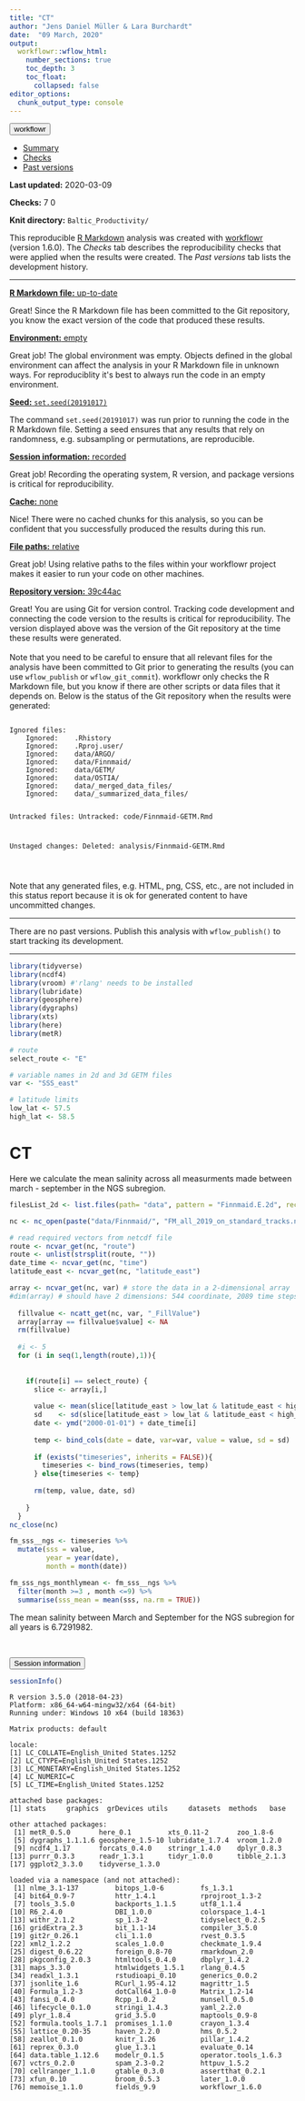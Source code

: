 ```yaml
---
title: "CT"
author: "Jens Daniel Müller & Lara Burchardt"
date:  "09 March, 2020"
output: 
  workflowr::wflow_html:
    number_sections: true
    toc_depth: 3
    toc_float:
      collapsed: false
editor_options:
  chunk_output_type: console
---
```


<p>
<button type="button" class="btn btn-default btn-workflowr btn-workflowr-report"
  data-toggle="collapse" data-target="#workflowr-report">
  <span class="glyphicon glyphicon-list" aria-hidden="true"></span>
  workflowr
  <span class="glyphicon glyphicon-ok text-success" aria-hidden="true"></span>
</button>
</p>

<div id="workflowr-report" class="collapse">
<ul class="nav nav-tabs">
  <li class="active"><a data-toggle="tab" href="#summary">Summary</a></li>
  <li><a data-toggle="tab" href="#checks">
  Checks <span class="glyphicon glyphicon-ok text-success" aria-hidden="true"></span>
  </a></li>
  <li><a data-toggle="tab" href="#versions">Past versions</a></li>
</ul>

<div class="tab-content">
<div id="summary" class="tab-pane fade in active">
  <p><strong>Last updated:</strong> 2020-03-09</p>
  <p><strong>Checks:</strong>
  <span class="glyphicon glyphicon-ok text-success" aria-hidden="true"></span>
  7
  <span class="glyphicon glyphicon-exclamation-sign text-danger" aria-hidden="true"></span>
  0
  </p>
  <p><strong>Knit directory:</strong>
  <code>Baltic_Productivity/</code>
  <span class="glyphicon glyphicon-question-sign" aria-hidden="true"
  title="This is the local directory in which the code in this file was executed.">
  </span>
  </p>
  <p>
  This reproducible <a href="http://rmarkdown.rstudio.com">R Markdown</a>
  analysis was created with <a
  href="https://github.com/jdblischak/workflowr">workflowr</a> (version
  1.6.0). The <em>Checks</em> tab describes the
  reproducibility checks that were applied when the results were created.
  The <em>Past versions</em> tab lists the development history.
  </p>
<hr>
</div>
<div id="checks" class="tab-pane fade">
  <div class="panel-group" id="workflowr-checks">
  <div class="panel panel-default">
<div class="panel-heading">
<p class="panel-title">
<a data-toggle="collapse" data-parent="#workflowr-checks" href="#strongRMarkdownfilestronguptodate">
  <span class="glyphicon glyphicon-ok text-success" aria-hidden="true"></span>
  <strong>R Markdown file:</strong> up-to-date
</a>
</p>
</div>
<div id="strongRMarkdownfilestronguptodate" class="panel-collapse collapse">
<div class="panel-body">
  
Great! Since the R Markdown file has been committed to the Git repository, you
know the exact version of the code that produced these results.

</div>
</div>
</div>
<div class="panel panel-default">
<div class="panel-heading">
<p class="panel-title">
<a data-toggle="collapse" data-parent="#workflowr-checks" href="#strongEnvironmentstrongempty">
  <span class="glyphicon glyphicon-ok text-success" aria-hidden="true"></span>
  <strong>Environment:</strong> empty
</a>
</p>
</div>
<div id="strongEnvironmentstrongempty" class="panel-collapse collapse">
<div class="panel-body">
  
Great job! The global environment was empty. Objects defined in the global
environment can affect the analysis in your R Markdown file in unknown ways.
For reproduciblity it's best to always run the code in an empty environment.

</div>
</div>
</div>
<div class="panel panel-default">
<div class="panel-heading">
<p class="panel-title">
<a data-toggle="collapse" data-parent="#workflowr-checks" href="#strongSeedstrongcodesetseed20191017code">
  <span class="glyphicon glyphicon-ok text-success" aria-hidden="true"></span>
  <strong>Seed:</strong> <code>set.seed(20191017)</code>
</a>
</p>
</div>
<div id="strongSeedstrongcodesetseed20191017code" class="panel-collapse collapse">
<div class="panel-body">
  
The command <code>set.seed(20191017)</code> was run prior to running the code in the R Markdown file.
Setting a seed ensures that any results that rely on randomness, e.g.
subsampling or permutations, are reproducible.

</div>
</div>
</div>
<div class="panel panel-default">
<div class="panel-heading">
<p class="panel-title">
<a data-toggle="collapse" data-parent="#workflowr-checks" href="#strongSessioninformationstrongrecorded">
  <span class="glyphicon glyphicon-ok text-success" aria-hidden="true"></span>
  <strong>Session information:</strong> recorded
</a>
</p>
</div>
<div id="strongSessioninformationstrongrecorded" class="panel-collapse collapse">
<div class="panel-body">
  
Great job! Recording the operating system, R version, and package versions is
critical for reproducibility.

</div>
</div>
</div>
<div class="panel panel-default">
<div class="panel-heading">
<p class="panel-title">
<a data-toggle="collapse" data-parent="#workflowr-checks" href="#strongCachestrongnone">
  <span class="glyphicon glyphicon-ok text-success" aria-hidden="true"></span>
  <strong>Cache:</strong> none
</a>
</p>
</div>
<div id="strongCachestrongnone" class="panel-collapse collapse">
<div class="panel-body">
  
Nice! There were no cached chunks for this analysis, so you can be confident
that you successfully produced the results during this run.

</div>
</div>
</div>
<div class="panel panel-default">
<div class="panel-heading">
<p class="panel-title">
<a data-toggle="collapse" data-parent="#workflowr-checks" href="#strongFilepathsstrongrelative">
  <span class="glyphicon glyphicon-ok text-success" aria-hidden="true"></span>
  <strong>File paths:</strong> relative
</a>
</p>
</div>
<div id="strongFilepathsstrongrelative" class="panel-collapse collapse">
<div class="panel-body">
  
Great job! Using relative paths to the files within your workflowr project
makes it easier to run your code on other machines.

</div>
</div>
</div>
<div class="panel panel-default">
<div class="panel-heading">
<p class="panel-title">
<a data-toggle="collapse" data-parent="#workflowr-checks" href="#strongRepositoryversionstrongahrefhttpsgithubcomjensdanielmuellerBalticProductivitytree39c44ac89b3f4a0928498ce26b2948b2f9a88334targetblank39c44aca">
  <span class="glyphicon glyphicon-ok text-success" aria-hidden="true"></span>
  <strong>Repository version:</strong> <a href="https://github.com/jens-daniel-mueller/Baltic_Productivity/tree/39c44ac89b3f4a0928498ce26b2948b2f9a88334" target="_blank">39c44ac</a>
</a>
</p>
</div>
<div id="strongRepositoryversionstrongahrefhttpsgithubcomjensdanielmuellerBalticProductivitytree39c44ac89b3f4a0928498ce26b2948b2f9a88334targetblank39c44aca" class="panel-collapse collapse">
<div class="panel-body">
  
 
<p>
Great! You are using Git for version control. Tracking code development and
connecting the code version to the results is critical for reproducibility.
The version displayed above was the version of the Git repository at the time
these results were generated.
<br><br>
Note that you need to be careful to ensure that all relevant files for the
analysis have been committed to Git prior to generating the results (you can
use <code>wflow_publish</code> or <code>wflow_git_commit</code>). workflowr only
checks the R Markdown file, but you know if there are other scripts or data
files that it depends on. Below is the status of the Git repository when the
results were generated:
</p>
 <pre><code>
Ignored files:
	Ignored:    .Rhistory
	Ignored:    .Rproj.user/
	Ignored:    data/ARGO/
	Ignored:    data/Finnmaid/
	Ignored:    data/GETM/
	Ignored:    data/OSTIA/
	Ignored:    data/_merged_data_files/
	Ignored:    data/_summarized_data_files/

Untracked files:
	Untracked:  code/Finnmaid-GETM.Rmd

Unstaged changes:
	Deleted:    analysis/Finnmaid-GETM.Rmd

</code></pre> <p>
Note that any generated files, e.g. HTML, png, CSS, etc., are not included in
this status report because it is ok for generated content to have uncommitted
changes.
</p>

</div>
</div>
</div>
</div>
<hr>
</div>
<div id="versions" class="tab-pane fade">
  <p>There are no past versions. Publish this analysis with
      <code>wflow_publish()</code> to start tracking its development.</p>
<hr>
</div>
</div>
</div>










```r
library(tidyverse)
library(ncdf4)
library(vroom) #'rlang' needs to be installed
library(lubridate)
library(geosphere)
library(dygraphs)
library(xts)
library(here)
library(metR)
```


```r
# route
select_route <- "E"

# variable names in 2d and 3d GETM files
var <- "SSS_east"

# latitude limits
low_lat <- 57.5
high_lat <- 58.5
```

# CT 

Here we calculate the mean salinity across all measurments made between march - september in the NGS subregion. 


```r
filesList_2d <- list.files(path= "data", pattern = "Finnmaid.E.2d", recursive = TRUE)
```


```r
nc <- nc_open(paste("data/Finnmaid/", "FM_all_2019_on_standard_tracks.nc", sep = ""))

# read required vectors from netcdf file
route <- ncvar_get(nc, "route")
route <- unlist(strsplit(route, ""))
date_time <- ncvar_get(nc, "time")
latitude_east <- ncvar_get(nc, "latitude_east")

array <- ncvar_get(nc, var) # store the data in a 2-dimensional array
#dim(array) # should have 2 dimensions: 544 coordinate, 2089 time steps
  
  fillvalue <- ncatt_get(nc, var, "_FillValue")
  array[array == fillvalue$value] <- NA
  rm(fillvalue)
  
  #i <- 5
  for (i in seq(1,length(route),1)){
  
      
    if(route[i] == select_route) {
      slice <- array[i,]
      
      value <- mean(slice[latitude_east > low_lat & latitude_east < high_lat], na.rm = TRUE)
      sd    <- sd(slice[latitude_east > low_lat & latitude_east < high_lat], na.rm = TRUE)
      date <- ymd("2000-01-01") + date_time[i]
      
      temp <- bind_cols(date = date, var=var, value = value, sd = sd)
      
      if (exists("timeseries", inherits = FALSE)){
        timeseries <- bind_rows(timeseries, temp)
      } else{timeseries <- temp}
      
      rm(temp, value, date, sd)
      
    } 
  }
nc_close(nc)

fm_sss__ngs <- timeseries %>% 
  mutate(sss = value,
         year = year(date),
         month = month(date))

fm_sss_ngs_monthlymean <- fm_sss__ngs %>% 
  filter(month >=3 , month <=9) %>% 
  summarise(sss_mean = mean(sss, na.rm = TRUE))
```

The mean salinity between March and September for the NGS subregion for all years is 6.7291982.

<br>
<p>
<button type="button" class="btn btn-default btn-workflowr btn-workflowr-sessioninfo"
  data-toggle="collapse" data-target="#workflowr-sessioninfo"
  style = "display: block;">
  <span class="glyphicon glyphicon-wrench" aria-hidden="true"></span>
  Session information
</button>
</p>

<div id="workflowr-sessioninfo" class="collapse">

```r
sessionInfo()
```

```
R version 3.5.0 (2018-04-23)
Platform: x86_64-w64-mingw32/x64 (64-bit)
Running under: Windows 10 x64 (build 18363)

Matrix products: default

locale:
[1] LC_COLLATE=English_United States.1252 
[2] LC_CTYPE=English_United States.1252   
[3] LC_MONETARY=English_United States.1252
[4] LC_NUMERIC=C                          
[5] LC_TIME=English_United States.1252    

attached base packages:
[1] stats     graphics  grDevices utils     datasets  methods   base     

other attached packages:
 [1] metR_0.5.0       here_0.1         xts_0.11-2       zoo_1.8-6       
 [5] dygraphs_1.1.1.6 geosphere_1.5-10 lubridate_1.7.4  vroom_1.2.0     
 [9] ncdf4_1.17       forcats_0.4.0    stringr_1.4.0    dplyr_0.8.3     
[13] purrr_0.3.3      readr_1.3.1      tidyr_1.0.0      tibble_2.1.3    
[17] ggplot2_3.3.0    tidyverse_1.3.0 

loaded via a namespace (and not attached):
 [1] nlme_3.1-137         bitops_1.0-6         fs_1.3.1            
 [4] bit64_0.9-7          httr_1.4.1           rprojroot_1.3-2     
 [7] tools_3.5.0          backports_1.1.5      utf8_1.1.4          
[10] R6_2.4.0             DBI_1.0.0            colorspace_1.4-1    
[13] withr_2.1.2          sp_1.3-2             tidyselect_0.2.5    
[16] gridExtra_2.3        bit_1.1-14           compiler_3.5.0      
[19] git2r_0.26.1         cli_1.1.0            rvest_0.3.5         
[22] xml2_1.2.2           scales_1.0.0         checkmate_1.9.4     
[25] digest_0.6.22        foreign_0.8-70       rmarkdown_2.0       
[28] pkgconfig_2.0.3      htmltools_0.4.0      dbplyr_1.4.2        
[31] maps_3.3.0           htmlwidgets_1.5.1    rlang_0.4.5         
[34] readxl_1.3.1         rstudioapi_0.10      generics_0.0.2      
[37] jsonlite_1.6         RCurl_1.95-4.12      magrittr_1.5        
[40] Formula_1.2-3        dotCall64_1.0-0      Matrix_1.2-14       
[43] fansi_0.4.0          Rcpp_1.0.2           munsell_0.5.0       
[46] lifecycle_0.1.0      stringi_1.4.3        yaml_2.2.0          
[49] plyr_1.8.4           grid_3.5.0           maptools_0.9-8      
[52] formula.tools_1.7.1  promises_1.1.0       crayon_1.3.4        
[55] lattice_0.20-35      haven_2.2.0          hms_0.5.2           
[58] zeallot_0.1.0        knitr_1.26           pillar_1.4.2        
[61] reprex_0.3.0         glue_1.3.1           evaluate_0.14       
[64] data.table_1.12.6    modelr_0.1.5         operator.tools_1.6.3
[67] vctrs_0.2.0          spam_2.3-0.2         httpuv_1.5.2        
[70] cellranger_1.1.0     gtable_0.3.0         assertthat_0.2.1    
[73] xfun_0.10            broom_0.5.3          later_1.0.0         
[76] memoise_1.1.0        fields_9.9           workflowr_1.6.0     
```
</div>
